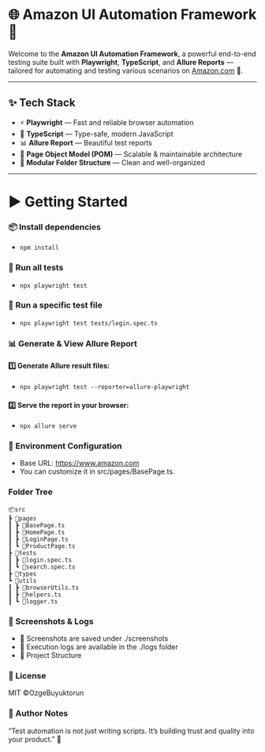 # 🌐 Amazon UI Automation Framework 🚀

Welcome to the **Amazon UI Automation Framework**, a powerful end-to-end testing suite built with **Playwright**, **TypeScript**, and **Allure Reports** — tailored for automating and testing various scenarios on [Amazon.com](https://www.amazon.com) 🛒.

---

## ✨ Tech Stack

- ⚡ **Playwright** — Fast and reliable browser automation
- 📘 **TypeScript** — Type-safe, modern JavaScript
- 📊 **Allure Report** — Beautiful test reports
- 🧩 **Page Object Model (POM)** — Scalable & maintainable architecture
- 📂 **Modular Folder Structure** — Clean and well-organized

---
# ▶️ Getting Started
### 📦 Install dependencies
 - ```npm install```
### 🧪 Run all tests
 - ```npx playwright test```
### 📂 Run a specific test file
 - ```npx playwright test tests/login.spec.ts```
### 📊 Generate & View Allure Report
#### 1️⃣ Generate Allure result files:
 - ```npx playwright test --reporter=allure-playwright```
#### 2️⃣ Serve the report in your browser:
 - ```npx allure serve```

### 🔐 Environment Configuration
 - Base URL: https://www.amazon.com
 - You can customize it in src/pages/BasePage.ts.
### Folder Tree
    📦src
    ┣ 📂pages
    ┃ ┣ 📜BasePage.ts
    ┃ ┣ 📜HomePage.ts
    ┃ ┣ 📜LoginPage.ts
    ┃ ┗ 📜ProductPage.ts
    ┣ 📂tests
    ┃ ┣ 📜login.spec.ts
    ┃ ┗ 📜search.spec.ts
    ┣ 📂types
    ┗ 📂utils
    ┃ ┣ 📜browserUtils.ts
    ┃ ┣ 📜helpers.ts
    ┃ ┗ 📜logger.ts
### 📸 Screenshots & Logs
 - 📂 Screenshots are saved under ./screenshots
 - 📂 Execution logs are available in the ./logs folder
 - 📁 Project Structure

### 📃 License
MIT ©OzgeBuyuktorun

### 📌 Author Notes
“Test automation is not just writing scripts.
It’s building trust and quality into your product.” 💎

